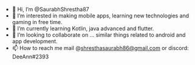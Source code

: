 - 👋 Hi, I’m @SaurabhShrestha87
- 👀 I’m interested in making mobile apps, learning new technologies and gaming in free time. 
- 🌱 I’m currently learning Kotlin, java advanced and flutter.
- 💞️ I’m looking to collaborate on ... similar things related to android and app development.
- 📫 How to reach me mail @shresthasaurabh86@gmail.com or discord: DeeAnn#2393

<!---
SaurabhShrestha87/SaurabhShrestha87 is a ✨ special ✨ repository because its `README.md` (this file) appears on your GitHub profile.
You can click the Preview link to take a look at your changes.
--->
